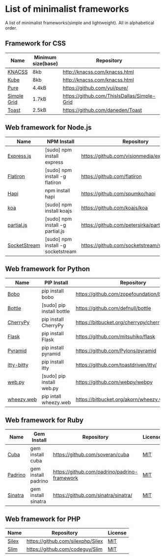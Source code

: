 List of minimalist frameworks
=========================
A list of minimalist frameworks(simple and lightweight). All in alphabetical order.

## Framework for CSS
Name | Minimum size(base) | Repository | License
--- | --- | --- | ---
[KNACSS](http://knacss.com/) | 8kb | http://knacss.com/knacss.html | [WTFPL](https://en.wikipedia.org/wiki/WTFPL)
[Kube](http://imperavi.com/kube/) | 8kb | http://knacss.com/knacss.html | [WTFPL](https://en.wikipedia.org/wiki/WTFPL)
[Pure](http://purecss.io/) | 4.4kB | https://github.com/yui/pure/ | [BSD](https://en.wikipedia.org/wiki/BSD_licenses)
[Simple Grid](http://thisisdallas.github.io/Simple-Grid/) | 1.7kB | https://github.com/ThisIsDallas/Simple-Grid | 
[Toast](https://daneden.me/toast/) | 2.5kB | https://github.com/daneden/Toast | 

## Web framework for Node.js
Name | NPM Install | Repository | License
--- | --- | --- | ---
[Express.js](http://expressjs.com/)| \[sudo\] npm install express | https://github.com/visionmedia/express| [MIT](http://opensource.org/licenses/MIT)
[Flatiron](http://flatironjs.org/)| \[sudo\] npm install -g flatiron| https://github.com/flatiron|[MIT](http://opensource.org/licenses/MIT)
[Hapi](http://spumko.github.io/)| npm install hapi | https://github.com/spumko/hapi| Unknown
[koa](https://github.com/koajs/koa)| \[sudo\] npm install koajs | https://github.com/koajs/koa | [MIT](http://opensource.org/licenses/MIT)
[partial.js](http://www.partialjs.com/)| \[sudo\] npm install -g partial.js| https://github.com/petersirka/partial.js| [MIT](http://opensource.org/licenses/MIT)
[SocketStream](http://www.socketstream.org/)| \[sudo\] npm install -g socketstream | https://github.com/socketstream/socketstream | [MIT](https://github.com/socketstream/socketstream/blob/master/LICENSE)

## Web framework for Python
Name |  PIP Install | Repository | License
--- | --- | --- | ---
[Bobo](http://bobo.digicool.com/) | pip install bobo | https://github.com/zopefoundation/bobo | [ZPL 2.1](https://en.wikipedia.org/wiki/Zope_Public_License)
[Bottle](http://bottlepy.org/docs/dev/) | \[sudo\] pip install bottle | https://github.com/defnull/bottle | [MIT](https://en.wikipedia.org/wiki/MIT_License)
[CherryPy](http://www.cherrypy.org/) | pip install CherryPy | https://bitbucket.org/cherrypy/cherrypy/overview | [BSD](https://en.wikipedia.org/wiki/BSD_licenses)
[Flask](http://flask.pocoo.org/) | pip install Flask | https://github.com/mitsuhiko/flask | [BSD](https://en.wikipedia.org/wiki/BSD_licenses)
[Pyramid](http://www.pylonsproject.org/) | pip install pyramid | https://github.com/Pylons/pyramid | [BSD-derived](http://www.repoze.org/LICENSE.txt)
[itty-bitty](https://github.com/toastdriven/itty/) | pip install itty | https://github.com/toastdriven/itty/ | [BSD](Link)
[web.py](http://webpy.org/) | \[sudo\] pip install web.py | https://github.com/webpy/webpy | Public domain
[wheezy.web](http://pythonhosted.org/wheezy.web/) | pip intall wheezy.web | https://bitbucket.org/akorn/wheezy.web | [MIT](https://en.wikipedia.org/wiki/MIT_License)

## Web framework for Ruby
Name | Gem Install | Repository | License
--- | --- | --- | ---
[Cuba](http://cuba.is/)| gem install cuba | https://github.com/soveran/cuba | [MIT](http://opensource.org/licenses/MIT)
[Padrino](http://www.padrinorb.com/)| gem install padrino | https://github.com/padrino/padrino-framework | [MIT](http://opensource.org/licenses/MIT)
[Sinatra](http://www.sinatrarb.com/)| gem install sinatra | https://github.com/sinatra/sinatra/ | [MIT](http://opensource.org/licenses/MIT)

## Web framework for PHP
Name | Repository | License
--- | --- | ---
[Silex](http://silex.sensiolabs.org/)| https://github.com/silexphp/Silex | [MIT](http://opensource.org/licenses/MIT)
[Slim](http://slimframework.com/)| https://github.com/codeguy/Slim | [MIT](http://opensource.org/licenses/MIT)
